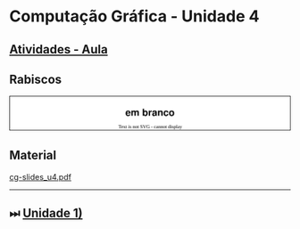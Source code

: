 # Computação Gráfica - Unidade 4  

<!-- TODO: arrumar
Interface, Transformações 2D e Seleção, Programação orientada a eventos. Elementos de interface, Eventos e atributos de elementos de interface. Funções callback (teclado e mouse). Transformações de sistemas de coordenadas Transformações geométricas 2D, Algoritmos de seleção, Boundaring Box.  

Objetivo: demonstrar conhecimento no desenvolvimento de sistemas com interface gráfica com o usuário. Interpretar, especificar e desenvolver aplicações simples com transformações geométricas.  -->

## [Atividades - Aula](Atividade4.md "Atividades - Aula")  

## Rabiscos

![aulaRabiscos](aulaRabiscos.drawio.svg)

## Material  

[cg-slides_u4.pdf](./cg-slides_u4.pdf "cg-slides_u4.pdf")  

----------

## ⏭ [Unidade 1)](../Unidade1/README.md "Unidade 1")  

